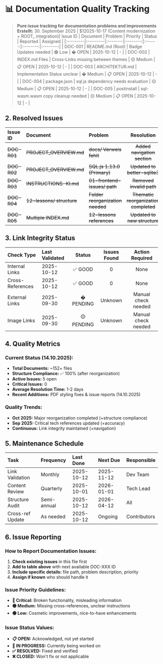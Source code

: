# 📊 Documentation Quality Tracking

> **Pure issue tracking for documentation problems and improvements**  
> **Erstellt:** 30. September 2025 | $12025-10-17 (Content modernization + ROOT_ integration)| Issue ID | Document | Problem | Priority | Status | Reported | Assigned |
|:---------|:---------|:--------|:--------:|:------:|:--------:|:--------:|
| DOC-001 | README.md (Root) | Badge Updates needed | 🟢 Low | � OPEN | 2025-10-12 | - |
| DOC-002 | INDEX.md Files | Cross-Links missing between themes | 🟡 Medium | 📋 OPEN | 2025-10-12 | - |
| DOC-003 | ARCHITEKTUR.md | Implementation Status unclear | � Medium | 📋 OPEN | 2025-10-12 | - |
| DOC-004 | package.json | sql.js dependency needs evaluation | 🟡 Medium | 📋 OPEN | 2025-10-12 | - |
| DOC-005 | postinstall | sql-wasm.wasm copy cleanup needed | 🟡 Medium | 📋 OPEN | 2025-10-12 | - |

## **2. Resolved Issues**

| Issue ID | Document | Problem | Resolution | Resolved Date |
|:---------|:---------|:--------|:----------:|:-------------:|
| ~~DOC-R01~~ | ~~PROJECT_OVERVIEW.md~~ | ~~docs/ Verweis fehlt~~ | ~~Added navigation section~~ | ~~30.09.2025~~ |
| ~~DOC-R02~~ | ~~PROJECT_OVERVIEW.md~~ | ~~SQL.js 1.13.0 (Primary)~~ | ~~Updated to better-sqlite3~~ | ~~30.09.2025~~ |
| ~~DOC-R03~~ | ~~INSTRUCTIONS-KI.md~~ | ~~01-frontend-issues/ path~~ | ~~Removed invalid path~~ | ~~30.09.2025~~ |
| ~~DOC-R04~~ | ~~12-lessons/ structure~~ | ~~Folder reorganization needed~~ | ~~Thematic reorganization completed~~ | ~~12.10.2025~~ |
| ~~DOC-R05~~ | ~~Multiple INDEX.md~~ | ~~12-lessons references~~ | ~~Updated to new structure~~ | ~~12.10.2025~~ |

## **3. Link Integrity Status**

| Check Type | Last Validated | Status | Issues Found | Action Required |
|:-----------|:---------------|:------:|:------------:|:---------------:|
| Internal Links | 2025-10-12 | ✅ GOOD | 0 | None |
| Cross-References | 2025-10-12 | ✅ GOOD | 0 | None |
| External Links | 2025-09-30 | � PENDING | Unknown | Manual check needed |
| Image Links | 2025-09-30 | 🟡 PENDING | Unknown | Manual check needed |

## **4. Quality Metrics**

### **Current Status (14.10.2025):**
- **Total Documents:** ~152+ files
- **Structure Compliance:** ✅ 100% (after reorganization)
- **Active Issues:** 5 open
- **Critical Issues:** 0
- **Average Resolution Time:** 1-2 days
- **Recent Additions:** PDF styling fixes & issue reports (14.10.2025)

### **Quality Trends:**
- **Oct 2025:** Major reorganization completed (+structure compliance)
- **Sep 2025:** Critical tech references updated (+accuracy)
- **Continuous:** Link integrity maintained (+navigation)

## **5. Maintenance Schedule**

| Task | Frequency | Last Done | Next Due | Responsible |
|:-----|:----------|:----------|:---------|:-----------|
| Link Validation | Monthly | 2025-10-12 | 2025-11-12 | Dev Team |
| Content Review | Quarterly | 2025-10-01 | 2026-01-01 | Tech Lead |
| Structure Audit | Semi-annual | 2025-10-12 | 2026-04-12 | All |
| Cross-ref Update | As needed | 2025-10-12 | Ongoing | Contributors |

## **6. Issue Reporting**

### **How to Report Documentation Issues:**
1. **Check existing issues** in this file first
2. **Add to table above** with next available DOC-XXX ID
3. **Include specific details:** file path, problem description, priority
4. **Assign if known** who should handle it

### **Issue Priority Guidelines:**
- **🔴 Critical:** Broken functionality, misleading information
- **🟡 Medium:** Missing cross-references, unclear instructions  
- **🟢 Low:** Cosmetic improvements, nice-to-have enhancements

### **Issue Status Values:**
- **📋 OPEN:** Acknowledged, not yet started
- **🔄 IN PROGRESS:** Currently being worked on
- **✅ RESOLVED:** Fixed and verified
- **❌ CLOSED:** Won't fix or not applicable
